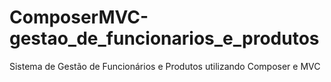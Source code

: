 # ComposerMVC-gestao_de_funcionarios_e_produtos
Sistema de Gestão de Funcionários e Produtos utilizando Composer e MVC
